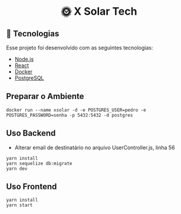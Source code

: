 <h1 align="center">
🌞 X Solar Tech 
</h4>

## :rocket: Tecnologias

Esse projeto foi desenvolvido com as seguintes tecnologias:

- [Node.js](https://nodejs.org/en/)
- [React](https://reactjs.org)
- [Docker](https://www.docker.com/)
- [PostgreSQL](https://www.postgresql.org/)


## Preparar o Ambiente

```
docker run --name xsolar -d -e POSTGRES_USER=pedro -e POSTGRES_PASSWORD=senha -p 5432:5432 -d postgres
```

## Uso Backend

- Alterar email de destinatário no arquivo UserController.js, linha 56

```
yarn install
yarn sequelize db:migrate
yarn dev
```


## Uso Frontend

```
yarn install
yarn start
```
